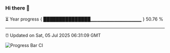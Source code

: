 ### Hi there 👋

⏳ Year progress { ███████████████▁▁▁▁▁▁▁▁▁▁▁▁▁▁▁ } 50.76 %

---

⏰ Updated on Sat, 05 Jul 2025 06:31:09 GMT

![Progress Bar CI](https://github.com/liununu/liununu/workflows/Progress%20Bar%20CI/badge.svg)
